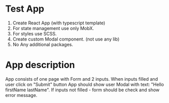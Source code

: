 # Test App

1. Create React App (with typescript template)
2. For state management use only MobX.
3. For styles use SCSS.
4. Create custom Modal component. (not use any lib)
5. No Any additional packages.


# App description
App consists of one page with Form and 2 inputs.
When inputs filled and user click on "Submit" button
App should show user Modal with text: "Hello firstName lastName".
If inputs not filled - form should be check and show error message.
